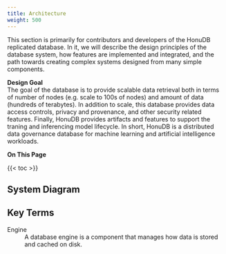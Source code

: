 ```yaml
---
title: Architecture
weight: 500
---
```


This section is primarily for contributors and developers of the HonuDB replicated database. In it, we will describe the design principles of the database system, how features are implemented and integrated, and the path towards creating complex systems designed from many simple components.

**Design Goal**<br />
The goal of the database is to provide scalable data retrieval both in terms of number of nodes (e.g. scale to 100s of nodes) and amount of data (hundreds of terabytes). In addition to scale, this database provides data access controls, privacy and provenance, and other security related features. Finally, HonuDB provides artifacts and features to support the traning and inferencing model lifecycle. In short, HonuDB is a distributed data governance database for machine learning and artificial intelligence workloads.

**On This Page**

{{< toc >}}

## System Diagram



## Key Terms

<dl>
    <dt>Engine</dt>
    <dd>A database engine is a component that manages how data is stored and cached on disk.</dd>
</dl>